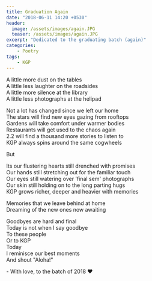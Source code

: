 ```yaml
---
title: Graduation Again
date: "2018-06-11 14:20 +0530"
header:
  image: /assets/images/again.JPG
  teaser: /assets/images/again.JPG
excerpt: "Dedicated to the graduating batch (again)"
categories:
    - Poetry
tags:
    - KGP
---
```


A little more dust on the tables  
A little less laughter on the roadsides  
A little more silence at the library  
A little less photographs at the helipad  

Not a lot has changed since we left our home  
The stars will find new eyes gazing from rooftops  
Gardens will take comfort under warmer bodies  
Restaurants will get used to the chaos again  
2.2 will find a thousand more stories to listen to  
KGP always spins around the same cogwheels  

But  

Its our flustering hearts still drenched with promises  
Our hands still stretching out for the familiar touch  
Our eyes still watering over 'final sem' photographs  
Our skin still holding on to the long parting hugs  
KGP grows richer, deeper and heavier with memories  

Memories that we leave behind at home  
Dreaming of the new ones now awaiting  

Goodbyes are hard and final  
Today is not when I say goodbye  
To these people  
Or to KGP  
Today  
I reminisce our best moments  
And shout "Aloha!"  

\- With love, to the batch of 2018 ❤️
​